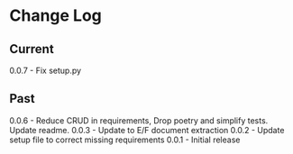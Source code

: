 # Change Log

## Current

0.0.7 - Fix setup.py

## Past

0.0.6 - Reduce CRUD in requirements, Drop poetry and simplify tests.  Update readme.
0.0.3 - Update to E/F document extraction
0.0.2 - Update setup file to correct missing requirements
0.0.1 - Initial release
